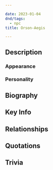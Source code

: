 ```yaml
---

date: 2023-01-04
dnd/tags:
  - npc
title: Orson-Aegis

---
```


## Description

### Appearance

### Personality

## Biography

## Key Info

## Relationships

## Quotations

## Trivia
